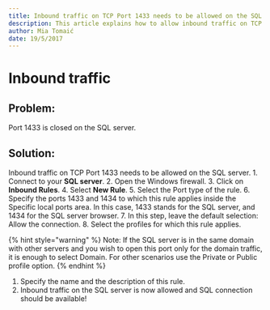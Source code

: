 ```yaml
---
title: Inbound traffic on TCP Port 1433 needs to be allowed on the SQL Server.
description: This article explains how to allow inbound traffic on TCP port 1433.
author: Mia Tomaić
date: 19/5/2017
---
```


# Inbound traffic

## Problem:

Port 1433 is closed on the SQL server.

## Solution:

Inbound traffic on TCP Port 1433 needs to be allowed on the SQL server. 1. Connect to your **SQL server**. 2. Open the Windows firewall. 3. Click on **Inbound Rules**. 4. Select **New Rule**. 5. Select the Port type of the rule. 6. Specify the ports 1433 and 1434 to which this rule applies inside the Specific local ports area. In this case, 1433 stands for the SQL server, and 1434 for the SQL server browser. 7. In this step, leave the default selection: Allow the connection. 8. Select the profiles for which this rule applies.



{% hint style="warning" %}
Note: If the SQL server is in the same domain with other servers and you wish to open this port only for the domain traffic, it is enough to select Domain. For other scenarios use the Private or Public profile option.
{% endhint %}

1. Specify the name and the description of this rule.
2. Inbound traffic on the SQL server is now allowed and SQL connection should be available!

